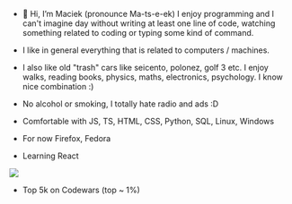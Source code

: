 - 👋 Hi, I’m Maciek (pronounce  Ma-ts-e-ek) I enjoy programming and I can't imagine day without writing at least one line of code, watching something related to coding or typing some kind of command.
- I like in general everything that is related to computers / machines.
- I also like old "trash" cars like seicento, polonez, golf 3 etc. I enjoy walks, reading books, physics, maths, electronics, psychology. I know nice combination :)
- No alcohol or smoking, I totally hate radio and ads :D

- Comfortable with JS, TS, HTML, CSS, Python, SQL, Linux, Windows

- For now Firefox, Fedora
- Learning React

<img src=https://www.codewars.com/users/maciek367/badges/large>

- Top 5k on Codewars (top ~ 1%)
